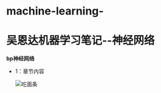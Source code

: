 # machine-learning-
# 吴恩达机器学习笔记--神经网络

  **bp神经网络**

* 1：章节内容

  ![吃面条](https://github.com/pengxl8518/machinelearning-/blob/master/%E4%B8%89%E7%9B%9F%E5%A4%A7%E6%95%B0%E6%8D%AE%E6%A1%86%E6%9E%B6.jpg)
 
